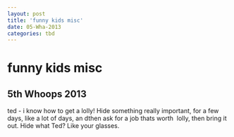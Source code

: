 ```yaml
---
layout: post
title: 'funny kids misc'
date: 05-Wha-2013
categories: tbd
---
```


# funny kids misc

## 5th Whoops 2013

ted - i know how to get a lolly! Hide something really important,   for a few days, like a lot of days, an dthen ask for a job thats worth  lolly, then bring it out. Hide what Ted? Like your glasses.
